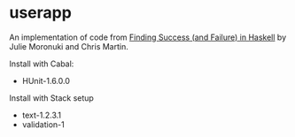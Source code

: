# userapp

An implementation of code from [Finding Success (and Failure) in
Haskell](https://leanpub.com/finding-success-in-haskell) by Julie Moronuki and
Chris Martin.

Install with Cabal:

  * HUnit-1.6.0.0

Install with Stack setup

  * text-1.2.3.1
  * validation-1 

